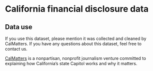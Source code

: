 # California financial disclosure data

## Data use

If you use this dataset, please mention it was collected and cleaned by CalMatters. If you have any questions about this dataset, feel free to contact us.

[CalMatters](https://calmatters.org/) is a nonpartisan, nonprofit journalism venture committed to explaining how California’s state Capitol works and why it matters.